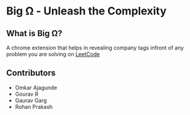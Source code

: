 # Big Ω - Unleash the Complexity

## What is Big Ω?
A chrome extension that helps in revealing company tags infront of any problem you are solving on [LeetCode](https://leetcode.com/)



## Contributors
- Omkar Ajagunde
- Gourav R
- Gaurav Garg
- Rohan Prakash

